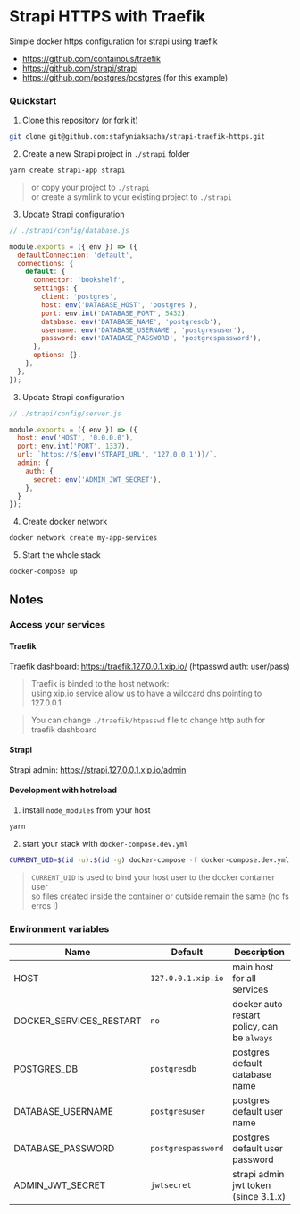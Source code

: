 # Strapi HTTPS with Traefik

Simple docker https configuration for strapi using traefik 

- https://github.com/containous/traefik
- https://github.com/strapi/strapi
- https://github.com/postgres/postgres (for this example)

### Quickstart

1. Clone this repository (or fork it)
```sh
git clone git@github.com:stafyniaksacha/strapi-traefik-https.git
```

2. Create a new Strapi project in `./strapi` folder
```sh
yarn create strapi-app strapi
```
> or copy your project to `./strapi`   
> or create a symlink to your existing project to `./strapi`
  
3. Update Strapi configuration 
```js
// ./strapi/config/database.js

module.exports = ({ env }) => ({
  defaultConnection: 'default',
  connections: {
    default: {
      connector: 'bookshelf',
      settings: {
        client: 'postgres',
        host: env('DATABASE_HOST', 'postgres'),
        port: env.int('DATABASE_PORT', 5432),
        database: env('DATABASE_NAME', 'postgresdb'),
        username: env('DATABASE_USERNAME', 'postgresuser'),
        password: env('DATABASE_PASSWORD', 'postgrespassword'),
      },
      options: {},
    },
  },
});
```
  
3. Update Strapi configuration 
```js
// ./strapi/config/server.js

module.exports = ({ env }) => ({
  host: env('HOST', '0.0.0.0'),
  port: env.int('PORT', 1337),
  url: `https://${env('STRAPI_URL', '127.0.0.1')}/`,
  admin: {
    auth: {
      secret: env('ADMIN_JWT_SECRET'),
    },
  }
});
```

4. Create docker network
```sh
docker network create my-app-services
```

5. Start the whole stack
```sh
docker-compose up
```

## Notes

### Access your services

#### Traefik

Traefik dashboard: https://traefik.127.0.0.1.xip.io/ (htpasswd auth: user/pass)

> Traefik is binded to the host network:   
> using xip.io service allow us to have a wildcard dns pointing to 127.0.0.1

> You can change `./traefik/htpasswd` file to change http auth for traefik dashboard

#### Strapi

Strapi admin: https://strapi.127.0.0.1.xip.io/admin

#### Development with hotreload

1. install `node_modules` from your host
```sh
yarn
```

2. start your stack with `docker-compose.dev.yml`
```sh
CURRENT_UID=$(id -u):$(id -g) docker-compose -f docker-compose.dev.yml up
```
> `CURRENT_UID` is used to bind your host user to the docker container user  
> so files created inside the container or outside remain the same (no fs erros !)

### Environment variables

| Name  | Default | Description |
| ------------- | ------------- | ------------- |
| HOST  | `127.0.0.1.xip.io`  | main host for all services  |
| DOCKER_SERVICES_RESTART  | `no` | docker auto restart policy, can be `always` |
| POSTGRES_DB  | `postgresdb`  | postgres default database name |
| DATABASE_USERNAME  | `postgresuser`  | postgres default user name |
| DATABASE_PASSWORD  | `postgrespassword`  | postgres default user password |
| ADMIN_JWT_SECRET  | `jwtsecret`  | strapi admin jwt token (since 3.1.x) |
